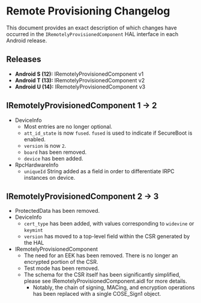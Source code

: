# Remote Provisioning Changelog

This document provides an exact description of which changes have occurred in the
`IRemotelyProvisionedComponent` HAL interface in each Android release.

## Releases
* **Android S (12):** IRemotelyProvisionedComponent v1
* **Android T (13):** IRemotelyProvisionedComponent v2
* **Android U (14):** IRemotelyProvisionedComponent v3

## IRemotelyProvisionedComponent 1 -> 2
* DeviceInfo
  * Most entries are no longer optional.
  * `att_id_state` is now `fused`. `fused` is used to indicate if SecureBoot is enabled.
  * `version` is now `2`.
  * `board` has been removed.
  * `device` has been added.
* RpcHardwareInfo
  * `uniqueId` String added as a field in order to differentiate IRPC instances on device.

## IRemotelyProvisionedComponent 2 -> 3
* ProtectedData has been removed.
* DeviceInfo
  * `cert_type` has been added, with values corresponding to `widevine` or `keymint`
  * `version` has moved to a top-level field within the CSR generated by the HAL
* IRemotelyProvisionedComponent
  * The need for an EEK has been removed. There is no longer an encrypted portion of the CSR.
  * Test mode has been removed.
  * The schema for the CSR itself has been significantly simplified, please see
    IRemotelyProvisionedComponent.aidl for more details.
    * Notably, the chain of signing, MACing, and encryption operations has been replaced with a single
      COSE_Sign1 object.

